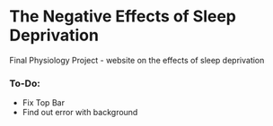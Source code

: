# The Negative Effects of Sleep Deprivation
Final Physiology Project - website on the effects of sleep deprivation

### To-Do:
 * Fix Top Bar
 * Find out error with background
